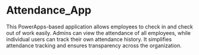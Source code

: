 # Attendance_App
This PowerApps-based application allows employees to check in and check out of work easily. Admins can view the attendance of all employees, while individual users can track their own attendance history. It simplifies attendance tracking and ensures transparency across the organization.
